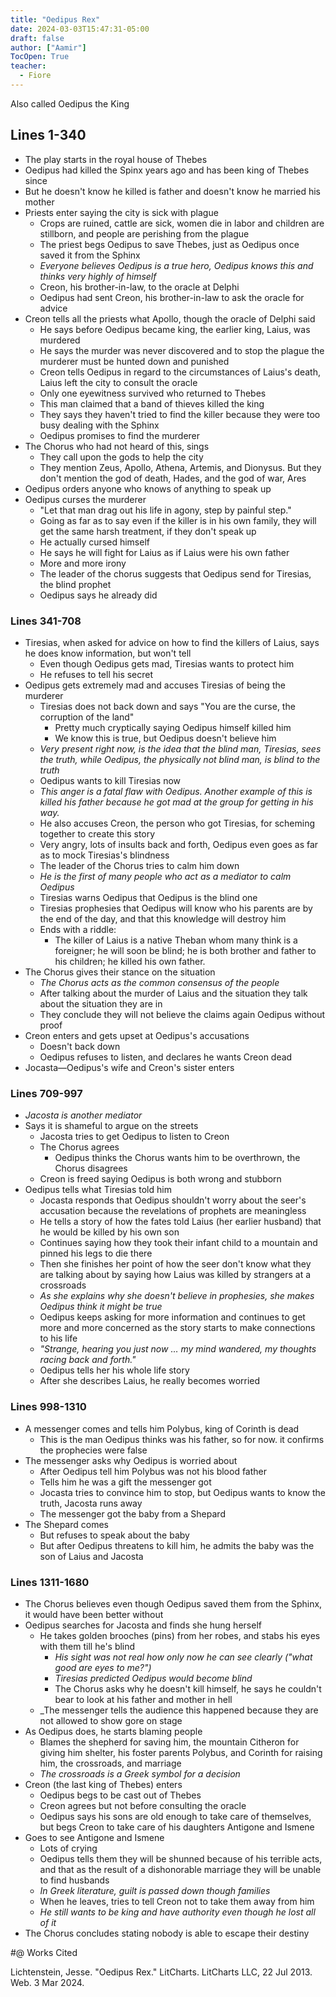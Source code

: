 ```yaml
---
title: "Oedipus Rex"
date: 2024-03-03T15:47:31-05:00
draft: false
author: ["Aamir"]
TocOpen: True
teacher:
  - Fiore
---
```


Also called Oedipus the King

## Lines 1-340

- The play starts in the royal house of Thebes
- Oedipus had killed the Spinx years ago and has been king of Thebes since
- But he doesn't know he killed is father and doesn't know he married his mother
- Priests enter saying the city is sick with plague
  - Crops are ruined, cattle are sick, women die in labor and children are stillborn, and people are perishing from the plague
  - The priest begs Oedipus to save Thebes, just as Oedipus once saved it from the Sphinx
  - _Everyone believes Oedipus is a true hero, Oedipus knows this and thinks very highly of himself_
  - Creon, his brother-in-law, to the oracle at Delphi
  - Oedipus had sent Creon, his brother-in-law to ask the oracle for advice
- Creon tells all the priests what Apollo, though the oracle of Delphi said
  - He says before Oedipus became king, the earlier king, Laius, was murdered
  - He says the murder was never discovered and to stop the plague the murderer must be hunted down and punished
  - Creon tells Oedipus in regard to the circumstances of Laius's death, Laius left the city to consult the oracle
  - Only one eyewitness survived who returned to Thebes
  - This man claimed that a band of thieves killed the king
  - They says they haven't tried to find the killer because they were too busy dealing with the Sphinx
  - Oedipus promises to find the murderer
- The Chorus who had not heard of this, sings
  - They call upon the gods to help the city
  - They mention Zeus, Apollo, Athena, Artemis, and Dionysus. But they don't mention the god of death, Hades, and the god of war, Ares
- Oedipus orders anyone who knows of anything to speak up
- Oedipus curses the murderer
  - "Let that man drag out his life in agony, step by painful step."
  - Going as far as to say even if the killer is in his own family, they will get the same harsh treatment, if they don't speak up
  - He actually cursed himself
  - He says he will fight for Laius as if Laius were his own father
  - More and more irony
  - The leader of the chorus suggests that Oedipus send for Tiresias, the blind prophet
  - Oedipus says he already did

### Lines 341-708

- Tiresias, when asked for advice on how to find the killers of Laius, says he does know information, but won't tell
  - Even though Oedipus gets mad, Tiresias wants to protect him
  - He refuses to tell his secret
- Oedipus gets extremely mad and accuses Tiresias of being the murderer
  - Tiresias does not back down and says "You are the curse, the corruption of the land"
    - Pretty much cryptically saying Oedipus himself killed him
    - We know this is true, but Oedipus doesn't believe him
  - _Very present right now, is the idea that the blind man, Tiresias, sees the truth, while Oedipus, the physically not blind man, is blind to the truth_
  - Oedipus wants to kill Tiresias now
  - _This anger is a fatal flaw with Oedipus. Another example of this is killed his father because he got mad at the group for getting in his way._
  - He also accuses Creon, the person who got Tiresias, for scheming together to create this story
  - Very angry, lots of insults back and forth, Oedipus even goes as far as to mock Tiresias's blindness
  - The leader of the Chorus tries to calm him down
  - _He is the first of many people who act as a mediator to calm Oedipus_
  - Tiresias warns Oedipus that Oedipus is the blind one
  - Tiresias prophesies that Oedipus will know who his parents are by the end of the day, and that this knowledge will destroy him
  - Ends with a riddle:
    - The killer of Laius is a native Theban whom many think is a foreigner; he will soon be blind; he is both brother and father to his children; he killed his own father.
- The Chorus gives their stance on the situation
  - _The Chorus acts as the common consensus of the people_
  - After talking about the murder of Laius and the situation they talk about the situation they are in
  - They conclude they will not believe the claims again Oedipus without proof
- Creon enters and gets upset at Oedipus's accusations
  - Doesn't back down
  - Oedipus refuses to listen, and declares he wants Creon dead
- Jocasta—Oedipus's wife and Creon's sister enters

### Lines 709-997

- _Jacosta is another mediator_
- Says it is shameful to argue on the streets
  - Jacosta tries to get Oedipus to listen to Creon
  - The Chorus agrees
    - Oedipus thinks the Chorus wants him to be overthrown, the Chorus disagrees
  - Creon is freed saying Oedipus is both wrong and stubborn
- Oedipus tells what Tiresias told him
  - Jocasta responds that Oedipus shouldn't worry about the seer's accusation because the revelations of prophets are meaningless
  - He tells a story of how the fates told Laius (her earlier husband) that he would be killed by his own son
  - Continues saying how they took their infant child to a mountain and pinned his legs to die there
  - Then she finishes her point of how the seer don't know what they are talking about by saying how Laius was killed by strangers at a crossroads
  - _As she explains why she doesn't believe in prophesies, she makes Oedipus think it might be true_
  - Oedipus keeps asking for more information and continues to get more and more concerned as the story starts to make connections to his life
  - _"Strange, hearing you just now … my mind wandered, my thoughts racing back and forth."_
  - Oedipus tells her his whole life story
  - After she describes Laius, he really becomes worried

### Lines 998-1310

- A messenger comes and tells him Polybus, king of Corinth is dead
  - This is the man Oedipus thinks was his father, so for now. it confirms the prophecies were false
- The messenger asks why Oedipus is worried about
  - After Oedipus tell him Polybus was not his blood father
  - Tells him he was a gift the messenger got
  - Jocasta tries to convince him to stop, but Oedipus wants to know the truth, Jacosta runs away
  - The messenger got the baby from a Shepard
- The Shepard comes
  - But refuses to speak about the baby
  - But after Oedipus threatens to kill him, he admits the baby was the son of Laius and Jacosta

### Lines 1311-1680

- The Chorus believes even though Oedipus saved them from the Sphinx, it would have been better without
- Oedipus searches for Jacosta and finds she hung herself
  - He takes golden brooches (pins) from her robes, and stabs his eyes with them till he's blind
    - _His sight was not real how only now he can see clearly ("what good are eyes to me?")_
    - _Tiresias predicted Oedipus would become blind_
    - The Chorus asks why he doesn't kill himself, he says he couldn't bear to look at his father and mother in hell
  - \_The messenger tells the audience this happened because they are not allowed to show gore on stage
- As Oedipus does, he starts blaming people
  - Blames the shepherd for saving him, the mountain Citheron for giving him shelter, his foster parents Polybus, and Corinth for raising him, the crossroads, and marriage
  - _The crossroads is a Greek symbol for a decision_
- Creon (the last king of Thebes) enters
  - Oedipus begs to be cast out of Thebes
  - Creon agrees but not before consulting the oracle
  - Oedipus says his sons are old enough to take care of themselves, but begs Creon to take care of his daughters Antigone and Ismene
- Goes to see Antigone and Ismene
  - Lots of crying
  - Oedipus tells them they will be shunned because of his terrible acts, and that as the result of a dishonorable marriage they will be unable to find husbands
  - _In Greek literature, guilt is passed down though families_
  - When he leaves, tries to tell Creon not to take them away from him
  - _He still wants to be king and have authority even though he lost all of it_
- The Chorus concludes stating nobody is able to escape their destiny

#@ Works Cited

Lichtenstein, Jesse. "Oedipus Rex." LitCharts. LitCharts LLC, 22 Jul 2013. Web. 3 Mar 2024.